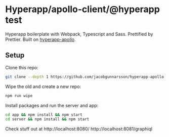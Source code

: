 # Hyperapp/apollo-client/@hyperapp test

Hyperapp boilerplate with Webpack, Typescript and Sass. Prettified by Prettier. Built on [hyperapp-apollo](https://github.com/judas-christ/hyperapp-apollo.git).

## Setup

Clone this repo:

```bash
git clone --depth 1 https://github.com/jacobgunnarsson/hyperapp-apollo.git
```

Wipe the old and create a new repo:

```bash
npm run wipe
```

Install packages and run the server and app:

```bash
cd app && npm install && npm start
cd server && npm install && npm start
```

Check stuff out at
http://localhost:8080/
http://localhost:8081/graphiql

